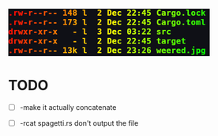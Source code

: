 ![Alt text](./rcat.png)
# TODO
- [ ] -make it actually concatenate
- [ ] -rcat spagetti.rs don't output the file

